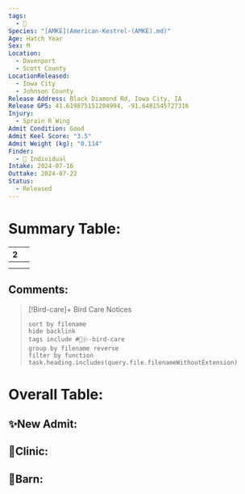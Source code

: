 ```yaml
---
tags:
  - 🦅
Species: "[AMKE](American-Kestrel-(AMKE).md)"
Age: Hatch Year
Sex: M
Location:
  - Davenport
  - Scott County
LocationReleased:
  - Iowa City
  - Johnson County
Release Address: Black Diamond Rd, Iowa City, IA
Release GPS: 41.619875151204994, -91.6481545727316
Injury:
  - Sprain R Wing
Admit Condition: Good
Admit Keel Score: "3.5"
Admit Weight (kg): "0.114"
Finder:
  - 🧑 Individual
Intake: 2024-07-16
Outtake: 2024-07-22
Status:
  - Released
---
```


# Summary Table:

<div><table class="dataview table-view-table"><thead class="table-view-thead"><tr class="table-view-tr-header"><th class="table-view-th"><span></span><span class="dataview small-text">2</span></th><th class="table-view-th"><span></span></th></tr></thead><tbody class="table-view-tbody"><tr><td><span></span></td><td><span></span></td></tr><tr><td><span></span></td><td><span></span></td></tr></tbody></table></div>

## Comments:

> [!Bird-care]+ Bird Care Notices
>   ```tasks 
>   sort by filename
>   hide backlink
>   tags include #🦅🩺-bird-care 
>   group by filename reverse
>   filter by function task.heading.includes(query.file.filenameWithoutExtension)
>   ```

# Overall Table:

## ✨New Admit:



## 🏥Clinic:



## 🏡Barn:


